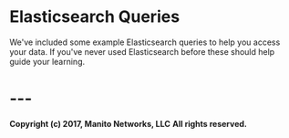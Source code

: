 # Elasticsearch Queries
We've included some example Elasticsearch queries to help you access your data. If you've never used Elasticsearch before these should help guide your learning.

# ---
**Copyright (c) 2017, Manito Networks, LLC**
**All rights reserved.**